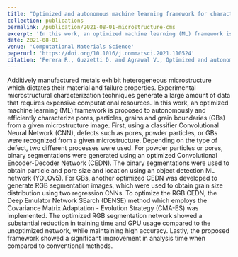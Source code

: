 ```yaml
---
title: "Optimized and autonomous machine learning framework for characterizing pores, particles, grains and grain boundaries in microstructural images"
collection: publications
permalink: /publication/2021-08-01-microstructure-cms
excerpt: 'In this work, an optimized machine learning (ML) framework is proposed to autonomously and efficiently characterize pores, particles, grains and grain boundaries (GBs) from a given microstructure image.'
date: 2021-08-01
venue: 'Computational Materials Science'
paperurl: 'https://doi.org/10.1016/j.commatsci.2021.110524'
citation: 'Perera R., Guzzetti D. and Agrawal V., Optimized and autonomous machine learning framework for characterizing pores, particles, grains and grain boundaries in microstructural images, <i>Computational Materials Science</i>, <b>196</b> (2021), 110524.'
---
```


Additively manufactured metals exhibit heterogeneous microstructure which dictates their material and failure properties. Experimental microstructural characterization techniques generate a large amount of data that requires expensive computational resources. In this work, an optimized machine learning (ML) framework is proposed to autonomously and efficiently characterize pores, particles, grains and grain boundaries (GBs) from a given microstructure image. First, using a classifier Convolutional Neural Network (CNN), defects such as pores, powder particles, or GBs were recognized from a given microstructure. Depending on the type of defect, two different processes were used. For powder particles or pores, binary segmentations were generated using an optimized Convolutional Encoder-Decoder Network (CEDN). The binary segmentations were used to obtain particle and pore size and location using an object detection ML network (YOLOv5). For GBs, another optimized CEDN was developed to generate RGB segmentation images, which were used to obtain grain size distribution using two regression CNNs. To optimize the RGB CEDN, the Deep Emulator Network SEarch (DENSE) method which employs the Covariance Matrix Adaptation - Evolution Strategy (CMA-ES) was implemented. The optimized RGB segmentation network showed a substantial reduction in training time and GPU usage compared to the unoptimized network, while maintaining high accuracy. Lastly, the proposed framework showed a significant improvement in analysis time when compared to conventional methods.